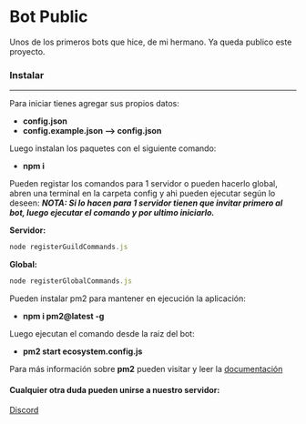 # Bot Public

Unos de los primeros bots que hice, de mi hermano.
Ya queda publico este proyecto.

### Instalar

------------
Para iniciar tienes agregar sus propios datos:

- **config.json**
- **config.example.json --> config.json**

Luego instalan los paquetes con el siguiente comando:

- **npm i**

Pueden registar los comandos para 1 servidor o pueden hacerlo global, abren una terminal en la carpeta config y ahi pueden ejecutar según lo deseen:
***NOTA: Si lo hacen para 1 servidor tienen que invitar primero al bot, luego ejecutar el comando y por ultimo iniciarlo.***

**Servidor:**
```javascript
node registerGuildCommands.js
```

**Global:**
```javascript
node registerGlobalCommands.js
```

Pueden instalar pm2 para mantener en ejecución la aplicación:
- **npm i pm2@latest -g**

Luego ejecutan el comando desde la raiz del bot:
- **pm2 start ecosystem.config.js**

Para más información sobre **pm2** pueden visitar y leer la [documentación](https://pm2.keymetrics.io/docs/usage/quick-start/)

#### Cualquier otra duda pueden unirse a nuestro servidor:
[Discord](https://discord.gg/XhRMnh3KXZ)
